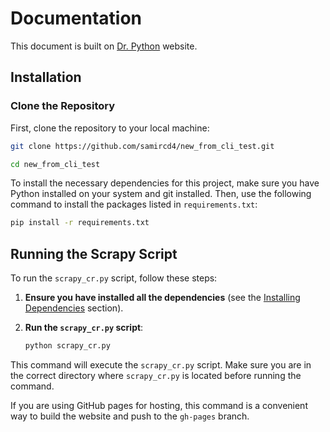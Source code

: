 # Documentation

This document is built on [Dr. Python](https://projects-docs.netlify.app/docs/intro) website.

## Installation
### Clone the Repository

First, clone the repository to your local machine:

```sh
git clone https://github.com/samircd4/new_from_cli_test.git
```

```sh
cd new_from_cli_test
```


To install the necessary dependencies for this project, make sure you have Python installed on your system and git installed. Then, use the following command to install the packages listed in `requirements.txt`:



```sh
pip install -r requirements.txt
```

## Running the Scrapy Script

To run the `scrapy_cr.py` script, follow these steps:

1. **Ensure you have installed all the dependencies** (see the [Installing Dependencies](#installing-dependencies) section).

2. **Run the `scrapy_cr.py` script**:

    ```sh
    python scrapy_cr.py
    ```

This command will execute the `scrapy_cr.py` script. Make sure you are in the correct directory where `scrapy_cr.py` is located before running the command.


If you are using GitHub pages for hosting, this command is a convenient way to build the website and push to the `gh-pages` branch.

